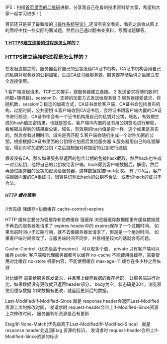 (PS：扫描[首页里面的二维码](README.md)进群，分享我自己在看的技术资料给大家，希望和大家一起学习进步！)

目前还只是买了最新版的[《操作系统导论》](backend/bookRecommend?#《操作系统导论》),还没有完全看完，看完之后会从网上的面经中找一些实际的面试题，然后自己通过翻书查资料，写面试题解答。



#### [1.HTTPS建立连接的过程是怎么样的？](#HTTPS建立连接的过程是怎么样的？)

### HTTPS建立连接的过程是怎么样的？

在发起连接之前，服务器会将自己的公钥发给CA证书机构，CA证书机构会用自己的私钥对服务器的公钥加密，生成CA证书给服务器，服务器存储后供之后建立安全连接使用。

1.客户端发起请求，TCP三次握手，跟服务器建立连接。
2.发送请求将随机数(时间戳+随机数)，sessionID，支持的加密方式发送给服务器
3.服务器接受请求，将随机数，sessionID,挑选的加密方式，CA证书发给客户端，CA证书会包括发布机构，过期时间，公共密钥
4.客户端收到CA证书后，会将证书跟客户端内置的CA证书进行校验，CA证书中会有一个证书机构用自己的私钥对公钥，域名，有效期生成的hash值加密结果，也就是签名，客户端中内置的证书用公钥签名进行解密，看解密后得到的结果跟公钥，域名，有效期的hash值是否一样，这个如果是真实的，然后会看过期时间，域名是否匹配
5.客户端会随机生成一个对称加密的公钥，根据根据CA证书里面的公钥将它加密后发给服务器
6.服务器用自己的私钥解密，得到对称加密的公钥
7.之后就根据对称加密的公钥进行通信

假设没有CA，那么如果服务器返回的包含公钥的包被hack截取，然后hack也生成一对公私钥，他将自己的公钥发给客户端。hack得到客户端数据后，解密，然后再通过服务器的公钥加密发给服务器，这样数据就被hack获取。
有了CA后，客户端根据内置的CA根证书，很容易识别出hack的公钥不合法，或者说hack的证书不合法。



##### HTTP 缓存策略

//优先级 强缓存>协商缓存 cache-control>expires

HTTP 缓存主要分为强缓存和协商缓存
强缓存 浏览器缓存数据库里有缓存数据就不再去向服务器发请求了
expires
header中的 expires保存了一个过期时间，
 如果当前时间小于过期时间，就不去像服务器发请求了，但是是一个绝对时间，
 如果客户端时间修改了，与服务端时间不同步，并且相差较大的话就会有问题。

Cache-Control（优先级高于expires）
可以取多个值，
private 只有客户端可以缓存
public 客户端和代理服务器都可以缓存
no-cache 不能使用强缓存，需要使用对比缓存
no-store 机密内容，不能使用缓存
max-age=11 缓存在多少秒之后失效

对比缓存
需要给服务器发请求，并且带上缓存数据的缓存标识，
让服务端进行对比，如果数据没有更改就只返回header部分，
body为空，状态码是304，浏览器使用缓存数据
如果数据有更改，就返回更新后的数据。

Last-Modified/If-Modified-Since
就是 response header会返回Last-Modified 资源上次的修改时间，
发请求时 request-header会带上If-Modified-Since资源上次修改时间，
服务器判断资源是否有更新

Etag/If-None-Match(优先级高于Last-Modified/If-Modified-Since）
就是 response header会返回Etag 资源的标识，
发请求时 request-header会带上If-Modified-Since资源的标识